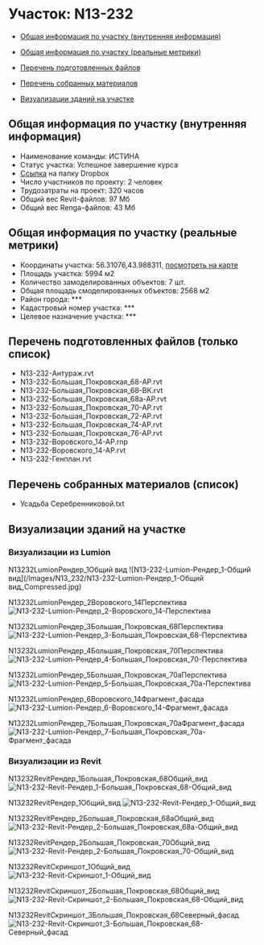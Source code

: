 # Участок: N13-232

* [Общая информация по участку (внутренняя информация)](#Chapter1)

* [Общая информация по участку (реальные метрики)](#Chapter2)

* [Перечень подготовленных файлов](#Chapter3)

* [Перечень собранных материалов](#Chapter4)

* [Визуализации зданий на участке](#Chapter5)

## <a id="Chapter1"></a> Общая информация по участку (внутренняя информация)
+ Наименование команды: ИСТИНА
+ Статус участка: Успешное завершение курса
+ [Ссылка](https://www.dropbox.com/sh/wvvgv1nw1iqred9/AACUUozxWVkacVn-PcSzcsEaa/N13_232?dl=0) на папку Dropbox
+ Число участников по проекту: 2 человек
+ Трудозатраты на проект: 320 часов
+ Общий вес Revit-файлов: 97 Мб
+ Общий вес Renga-файлов: 43 Мб
## <a id="Chapter2"></a> Общая информация по участку (реальные метрики)
+ Координаты участка: 56.31076,43.988311, [посмотреть на карте](https://yandex.ru/maps/47/nizhny-novgorod/?ll=43.988311%2C56.31076&z=19)
+ Площадь участка: 5994 м2
+ Количество замоделированных объектов: 7 шт.
+ Общая площадь смоделированных объектов: 2568 м2
+ Район города: *** 
+ Кадастровый номер участка: *** 
+ Целевое назначение участка: *** 
## <a id="Chapter3"></a> Перечень подготовленных файлов (только список)
+ N13-232-Антураж.rvt
+ N13-232-Большая_Покровская_68-АР.rvt
+ N13-232-Большая_Покровская_68-ВК.rvt
+ N13-232-Большая_Покровская_68а-АР.rvt
+ N13-232-Большая_Покровская_70-АР.rvt
+ N13-232-Большая_Покровская_72-АР.rvt
+ N13-232-Большая_Покровская_74-АР.rvt
+ N13-232-Большая_Покровская_76-АР.rvt
+ N13-232-Воровского_14-АР.rnp
+ N13-232-Воровского_14-АР.rvt
+ N13-232-Генплан.rvt
## <a id="Chapter4"></a> Перечень собранных материалов (список)
+ Усадьба Серебренниковой.txt
## <a id="Chapter5"></a> Визуализации зданий на участке
### Визуализации из Lumion
N13232LumionРендер_1Общий вид
![N13-232-Lumion-Рендер_1-Общий вид](/Images/N13_232/N13-232-Lumion-Рендер_1-Общий вид_Compressed.jpg)

N13232LumionРендер_2Воровского_14Перспектива
![N13-232-Lumion-Рендер_2-Воровского_14-Перспектива](/Images/N13_232/N13-232-Lumion-Рендер_2-Воровского_14-Перспектива_Compressed.jpg)

N13232LumionРендер_3Большая_Покровская_68Перспектива
![N13-232-Lumion-Рендер_3-Большая_Покровская_68-Перспектива](/Images/N13_232/N13-232-Lumion-Рендер_3-Большая_Покровская_68-Перспектива_Compressed.jpg)

N13232LumionРендер_4Большая_Покровская_70Перспектива
![N13-232-Lumion-Рендер_4-Большая_Покровская_70-Перспектива](/Images/N13_232/N13-232-Lumion-Рендер_4-Большая_Покровская_70-Перспектива_Compressed.jpg)

N13232LumionРендер_5Большая_Покровская_70аПерспектива
![N13-232-Lumion-Рендер_5-Большая_Покровская_70а-Перспектива](/Images/N13_232/N13-232-Lumion-Рендер_5-Большая_Покровская_70а-Перспектива_Compressed.jpg)

N13232LumionРендер_6Воровского_14Фрагмент_фасада
![N13-232-Lumion-Рендер_6-Воровского_14-Фрагмент_фасада](/Images/N13_232/N13-232-Lumion-Рендер_6-Воровского_14-Фрагмент_фасада_Compressed.jpg)

N13232LumionРендер_7Большая_Покровская_70аФрагмент_фасада
![N13-232-Lumion-Рендер_7-Большая_Покровская_70а-Фрагмент_фасада](/Images/N13_232/N13-232-Lumion-Рендер_7-Большая_Покровская_70а-Фрагмент_фасада_Compressed.jpg)

### Визуализации из Revit
N13232RevitРендер_1Большая_Покровская_68Общий_вид
![N13-232-Revit-Рендер_1-Большая_Покровская_68-Общий_вид](/Images/N13_232/N13-232-Revit-Рендер_1-Большая_Покровская_68-Общий_вид_Compressed.jpg)

N13232RevitРендер_1Общий_вид
![N13-232-Revit-Рендер_1-Общий_вид](/Images/N13_232/N13-232-Revit-Рендер_1-Общий_вид_Compressed.jpg)

N13232RevitРендер_2Большая_Покровская_68аОбщий_вид
![N13-232-Revit-Рендер_2-Большая_Покровская_68а-Общий_вид](/Images/N13_232/N13-232-Revit-Рендер_2-Большая_Покровская_68а-Общий_вид_Compressed.jpg)

N13232RevitРендер_2Большая_Покровская_70Общий_вид
![N13-232-Revit-Рендер_2-Большая_Покровская_70-Общий_вид](/Images/N13_232/N13-232-Revit-Рендер_2-Большая_Покровская_70-Общий_вид_Compressed.jpg)

N13232RevitСкриншот_1Общий_вид
![N13-232-Revit-Скриншот_1-Общий_вид](/Images/N13_232/N13-232-Revit-Скриншот_1-Общий_вид_Compressed.jpg)

N13232RevitСкриншот_2Большая_Покровская_68Общий_вид
![N13-232-Revit-Скриншот_2-Большая_Покровская_68-Общий_вид](/Images/N13_232/N13-232-Revit-Скриншот_2-Большая_Покровская_68-Общий_вид_Compressed.jpg)

N13232RevitСкриншот_3Большая_Покровская_68Северный_фасад
![N13-232-Revit-Скриншот_3-Большая_Покровская_68-Северный_фасад](/Images/N13_232/N13-232-Revit-Скриншот_3-Большая_Покровская_68-Северный_фасад_Compressed.jpg)

